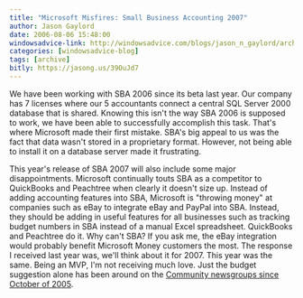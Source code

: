 ```yaml
---
title: "Microsoft Misfires: Small Business Accounting 2007"
author: Jason Gaylord
date: 2006-08-06 15:48:00
windowsadvice-link: http://windowsadvice.com/blogs/jason_n_gaylord/archive/2006/08/08/20388.aspx
categories: [windowsadvice-blog]
tags: [archive]
bitly: https://jasong.us/39OuJd7
---
```


We have been working with SBA 2006 since its beta last year. Our company has 7 licenses where our 5 accountants connect a central SQL Server 2000 database that is shared. Knowing this isn't the way SBA 2006 is supposed to work, we have been able to successfully accomplish this task. That's where Microsoft made their first mistake. SBA's big appeal to us was the fact that data wasn't stored in a proprietary format. However, not being able to install it on a database server made it frustrating.

This year's release of SBA 2007 will also include some major disappointments. Microsoft continually touts SBA as a competitor to QuickBooks and Peachtree when clearly it doesn't size up. Instead of adding accounting features into SBA, Microsoft is "throwing money" at companies such as eBay to integrate eBay and PayPal into SBA. Instead, they should be adding in useful features for all businesses such as tracking budget numbers in SBA instead of a manual Excel spreadsheet. QuickBooks and Peachtree do it. Why can't SBA? If you ask me, the eBay integration would probably benefit Microsoft Money customers the most. The response I received last year was, we'll think about it for 2007. This year was the same. Being an MVP, I'm not receiving much love. Just the budget suggestion alone has been around on the [Community newsgroups since October of 2005](http://www.microsoft.com/office/community/en-us/default.mspx?query=budget&dg=microsoft.public.sba.general&cat=en-us-office-sba&lang=en&cr=US&pt=&catlist=761a6acf-20d0-41f7-a0ea-6f7dc5271ae8&dglist=&ptlist=&exp=&sloc=en-us).